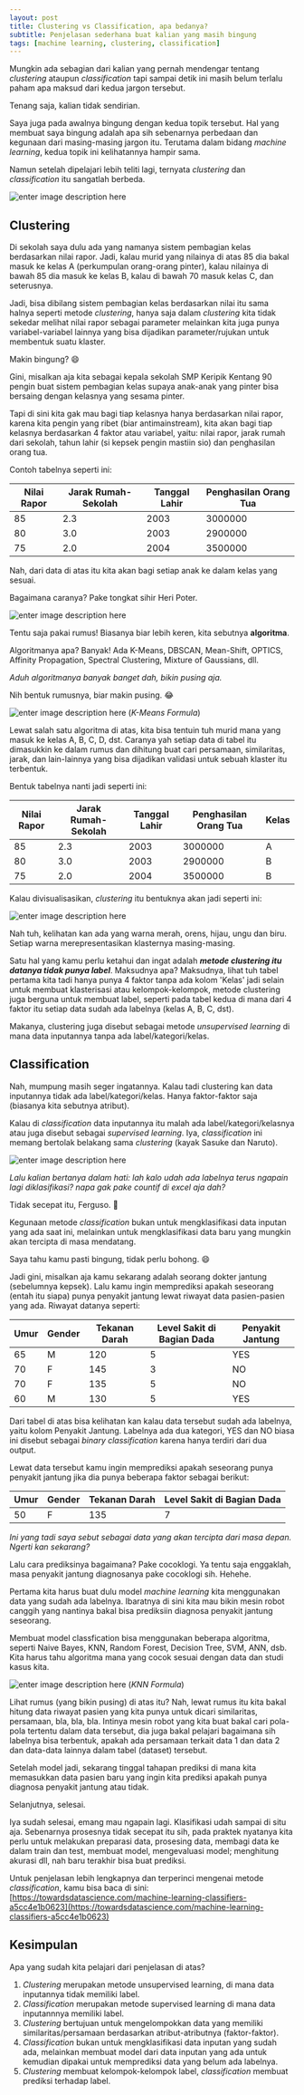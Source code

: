 ```yaml
---
layout: post
title: Clustering vs Classification, apa bedanya?
subtitle: Penjelasan sederhana buat kalian yang masih bingung
tags: [machine learning, clustering, classification]
---
```


Mungkin ada sebagian dari kalian yang pernah mendengar tentang *clustering* ataupun *classification* tapi sampai detik ini masih belum terlalu paham apa maksud dari kedua jargon tersebut.

Tenang saja, kalian tidak sendirian. 

Saya juga pada awalnya bingung dengan kedua topik tersebut. Hal yang membuat saya bingung adalah apa sih sebenarnya perbedaan dan kegunaan dari masing-masing jargon itu. Terutama dalam bidang *machine learning*,  kedua topik ini kelihatannya hampir sama. 

Namun setelah dipelajari lebih teliti lagi, ternyata *clustering* dan *classification* itu sangatlah berbeda.

![enter image description here](https://media2.giphy.com/media/gKsJUddjnpPG0/200.gif)

## Clustering

Di sekolah saya dulu ada yang namanya sistem pembagian kelas berdasarkan nilai rapor. Jadi, kalau murid yang nilainya di atas 85 dia bakal masuk ke kelas A (perkumpulan orang-orang pinter), kalau nilainya di bawah 85 dia masuk ke kelas B, kalau di bawah 70 masuk kelas C, dan seterusnya.

Jadi, bisa dibilang sistem pembagian kelas berdasarkan nilai itu sama halnya seperti metode *clustering*, hanya saja dalam *clustering* kita tidak sekedar melihat nilai rapor sebagai parameter melainkan kita juga punya variabel-variabel lainnya yang bisa dijadikan parameter/rujukan untuk membentuk suatu klaster.

Makin bingung? 😄

Gini, misalkan aja kita sebagai kepala sekolah SMP Keripik Kentang 90 pengin buat sistem pembagian kelas supaya anak-anak yang pinter bisa bersaing dengan kelasnya yang sesama pinter. 

Tapi di sini kita gak mau bagi tiap kelasnya hanya berdasarkan nilai rapor, karena kita pengin yang ribet (biar antimainstream), kita akan bagi tiap kelasnya berdasarkan 4 faktor atau variabel, yaitu: nilai rapor, jarak rumah dari sekolah, tahun lahir (si kepsek pengin mastiin sio) dan penghasilan orang tua.

Contoh tabelnya seperti ini:

| Nilai Rapor | Jarak Rumah-Sekolah | Tanggal Lahir | Penghasilan Orang Tua |
|-------------|---------------------|---------------|-----------------------|
| 85          | 2.3                 | 2003          | 3000000               |
| 80          | 3.0                 | 2003          | 2900000               |
| 75          | 2.0                 | 2004          | 3500000               |

Nah, dari data di atas itu kita akan bagi setiap anak ke dalam kelas yang sesuai. 

Bagaimana caranya? Pake tongkat sihir Heri Poter. 

![enter image description here](https://i.imgflip.com/298uyj.jpg)

Tentu saja pakai rumus! Biasanya biar lebih keren, kita sebutnya **algoritma**. 

Algoritmanya apa? Banyak! Ada K-Means, DBSCAN, Mean-Shift, OPTICS, Affinity Propagation, Spectral Clustering, Mixture of Gaussians, dll.

*Aduh algoritmanya banyak banget dah, bikin pusing aja.*

Nih bentuk rumusnya, biar makin pusing. 😂

![enter image description here](https://1.bp.blogspot.com/-XLLMbsgdlpY/WjpTU1KeV7I/AAAAAAAAAiA/uXBrYQjTdkED8OY1LPEZgT9fEXgNRU2awCLcBGAs/s1600/k-Means+Equation.jpg)
(*K-Means Formula*)

Lewat salah satu algoritma di atas, kita bisa tentuin tuh murid mana yang masuk ke kelas A, B, C, D, dst. Caranya yah setiap data di tabel itu dimasukkin ke dalam rumus dan dihitung buat cari persamaan, similaritas, jarak, dan lain-lainnya yang bisa dijadikan validasi untuk sebuah klaster itu terbentuk.

Bentuk tabelnya nanti jadi seperti ini:

| Nilai Rapor | Jarak Rumah-Sekolah | Tanggal Lahir | Penghasilan Orang Tua | Kelas |
|-------------|---------------------|---------------|-----------------------|-------|
| 85          | 2.3                 | 2003          | 3000000               | A     |
| 80          | 3.0                 | 2003          | 2900000               | B     |
| 75          | 2.0                 | 2004          | 3500000               | B     |

Kalau divisualisasikan, *clustering* itu bentuknya akan jadi seperti ini:

![enter image description here](https://theanlim.rbind.io/post/2018-04-19-cllustering-k-means-k-means-and-gganimate_files/figure-html/unnamed-chunk-2-1.png)

Nah tuh, kelihatan kan ada yang warna merah, orens, hijau, ungu dan biru. Setiap warna merepresentasikan klasternya masing-masing.

Satu hal yang kamu perlu ketahui dan ingat adalah ***metode *clustering* itu datanya tidak punya label***.  Maksudnya apa? Maksudnya, lihat tuh tabel pertama  kita tadi hanya punya 4 faktor tanpa ada kolom 'Kelas' jadi selain untuk membuat klasterisasi atau kelompok-kelompok, metode clustering juga berguna untuk membuat label, seperti pada tabel kedua di mana dari 4 faktor itu setiap data sudah ada labelnya (kelas A, B, C, dst).

Makanya, clustering juga disebut sebagai metode *unsupervised learning* di mana data inputannya tanpa ada label/kategori/kelas. 

## Classification

Nah, mumpung masih seger ingatannya. Kalau tadi clustering kan data inputannya tidak ada label/kategori/kelas. Hanya faktor-faktor saja (biasanya kita sebutnya atribut).

Kalau di *classification* data inputannya itu malah ada label/kategori/kelasnya atau juga disebut sebagai *supervised learning*. Iya, *classification* ini memang bertolak belakang sama *clustering* (kayak Sasuke dan Naruto).

![enter image description here](https://steamuserimages-a.akamaihd.net/ugc/788633307782113662/B24715C711DFC125C6A3A8E391138C7FCE629B3B/)

*Lalu kalian bertanya dalam hati: lah kalo udah ada labelnya terus ngapain lagi diklasifikasi? napa gak pake countif di excel aja dah?*

Tidak secepat itu, Ferguso. 🤣

Kegunaan metode *classification* bukan untuk mengklasifikasi data inputan yang ada saat ini, melainkan untuk mengklasifikasi data baru yang mungkin akan tercipta di masa mendatang.

Saya tahu kamu pasti bingung, tidak perlu bohong. 😄

Jadi gini, misalkan aja kamu sekarang adalah seorang dokter jantung (sebelumnya kepsek). Lalu kamu ingin memprediksi apakah seseorang (entah itu siapa) punya penyakit jantung lewat riwayat data pasien-pasien yang ada. Riwayat datanya seperti:

| Umur | Gender | Tekanan Darah | Level Sakit di Bagian Dada | Penyakit Jantung |
|------|--------|---------------|----------------------------|------------------|
| 65   | M      | 120           | 5                          | YES              |
| 70   | F      | 145           | 3                          | NO               |
| 70   | F      | 135           | 5                          | NO               |
| 60   | M      | 130           | 5                          | YES              |

Dari tabel di atas bisa kelihatan kan kalau data tersebut sudah ada labelnya, yaitu kolom Penyakit Jantung. Labelnya ada dua kategori, YES dan NO biasa ini disebut sebagai *binary classification* karena hanya terdiri dari dua output.

Lewat data tersebut kamu ingin memprediksi apakah seseorang punya penyakit jantung jika dia punya beberapa faktor sebagai berikut:

| Umur | Gender | Tekanan Darah | Level Sakit di Bagian Dada |
|------|--------|---------------|----------------------------|
| 50   | F      | 135           | 7                          |

*Ini yang tadi saya sebut sebagai data yang akan tercipta dari masa depan. Ngerti kan sekarang?*

Lalu cara prediksinya bagaimana? Pake cocoklogi. Ya tentu saja enggaklah, masa penyakit jantung diagnosanya pake cocoklogi sih. Hehehe.

Pertama kita harus buat dulu model *machine learning* kita menggunakan data yang sudah ada labelnya. Ibaratnya di sini kita mau bikin mesin robot canggih yang nantinya bakal bisa prediksiin diagnosa penyakit jantung seseorang.

Membuat model classfication bisa menggunakan beberapa algoritma, seperti Naive Bayes, KNN, Random Forest, Decision Tree, SVM, ANN, dsb. Kita harus tahu algoritma mana yang cocok sesuai dengan data dan studi kasus kita.

![enter image description here](https://miro.medium.com/max/952/1*BQJFF3cktR_Kn32vM4CmeQ.png)
(*KNN Formula*)

Lihat rumus (yang bikin pusing) di atas itu? Nah, lewat rumus itu kita bakal hitung data riwayat pasien yang kita punya untuk dicari similaritas, persamaan, bla, bla, bla. Intinya mesin robot yang kita buat bakal cari pola-pola tertentu dalam data tersebut, dia juga bakal pelajari bagaimana sih labelnya bisa terbentuk, apakah ada persamaan terkait data 1 dan data 2 dan data-data lainnya dalam tabel (dataset) tersebut.

Setelah model jadi, sekarang tinggal tahapan prediksi di mana kita memasukkan data pasien baru yang ingin kita prediksi apakah punya diagnosa penyakit jantung atau tidak.

Selanjutnya, selesai. 

Iya sudah selesai, emang mau ngapain lagi. Klasifikasi udah sampai di situ aja. Sebenarnya prosesnya tidak secepat itu sih, pada praktek nyatanya kita perlu untuk melakukan preparasi data, prosesing data, membagi data ke dalam train dan test, membuat model, mengevaluasi model; menghitung akurasi dll, nah baru terakhir bisa buat prediksi.

Untuk penjelasan lebih lengkapnya dan terperinci mengenai metode *classification*, kamu bisa baca di sini: [https://towardsdatascience.com/machine-learning-classifiers-a5cc4e1b0623](https://towardsdatascience.com/machine-learning-classifiers-a5cc4e1b0623)

## Kesimpulan

Apa yang sudah kita pelajari dari penjelasan di atas?
1. *Clustering* merupakan metode unsupervised learning, di mana data inputannya tidak memiliki label. 
2. *Classification* merupakan metode supervised learning di mana data inputannnya memiliki label.
3. *Clustering* bertujuan untuk mengelompokkan data yang memiliki similaritas/persamaan berdasarkan atribut-atributnya (faktor-faktor).
4. *Classification* bukan untuk mengklasifikasi data inputan yang sudah ada, melainkan membuat model dari data inputan yang ada untuk kemudian dipakai untuk memprediksi data yang belum ada labelnya.
5. *Clustering* membuat kelompok-kelompok label, *classification* membuat prediksi terhadap label.

